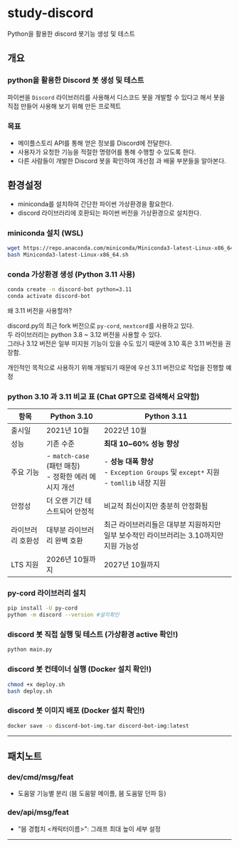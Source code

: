 # study-discord
Python을 활용한 discord 봇기능 생성 및 테스트

## 개요

### python을 활용한 Discord 봇 생성 및 테스트  
파이썬을 `Discord` 라이브러리를 사용해서 디스코드 봇을 개발할 수 있다고 해서 봇을 직접 만들어 사용해 보기 위해 만든 프로젝트

### 목표  
- 메이플스토리 API를 통해 얻은 정보를 Discord에 전달한다.
- 사용자가 요청한 기능을 적절한 명령어를 통해 수행할 수 있도록 한다.
- 다른 사람들이 개발한 Discord 봇을 확인하여 개선점 과 배울 부분들을 알아본다.

## 환경설정
- miniconda를 설치하여 간단한 파이썬 가상환경을 활요한다.
- discord 라이브러리에 호환되는 파이썬 버전을 가상환경으로 설치한다.

### miniconda 설치 (WSL)
```bash
wget https://repo.anaconda.com/miniconda/Miniconda3-latest-Linux-x86_64.sh
bash Miniconda3-latest-Linux-x86_64.sh
```

### conda 가상환경 생성 (Python 3.11 사용)
```bash
conda create -n discord-bot python=3.11
conda activate discord-bot
```

왜 3.11 버전을 사용할까?

discord.py의 최근 fork 버전으로 `py-cord`, `nextcord`를 사용하고 있다.  
두 라이브러리는 python 3.8 ~ 3.12 버전을 사용할 수 있다.  
그러나 3.12 버전은 일부 미지원 기능이 있을 수도 있기 때문에 3.10 혹은 3.11 버전을 권장함.

개인적인 목적으로 사용하기 위해 개발되기 때문에 우선 3.11 버전으로 작업을 진행할 예정

### python 3.10 과 3.11 비교 표 (Chat GPT으로 검색해서 요약함)

| 항목        | Python 3.10                                 | Python 3.11                                                                  |
| --------- | ------------------------------------------- | ---------------------------------------------------------------------------- |
| 출시일       | 2021년 10월                                   | 2022년 10월                                                                    |
| 성능        | 기존 수준                                       | **최대 10\~60% 성능 향상**                                                         |
| 주요 기능     | - `match-case` (패턴 매칭) <br> - 정확한 에러 메시지 개선 | - **성능 대폭 향상**<br> - `Exception Groups` 및 `except*` 지원<br> - `tomllib` 내장 지원 |
| 안정성       | 더 오랜 기간 테스트되어 안정적                           | 비교적 최신이지만 충분히 안정화됨                                                           |
| 라이브러리 호환성 | 대부분 라이브러리 완벽 호환                             | 최근 라이브러리들은 대부분 지원하지만 일부 보수적인 라이브러리는 3.10까지만 지원 가능성                           |
| LTS 지원    | 2026년 10월까지                                 | 2027년 10월까지                                                                  |

### py-cord 라이브러리 설치
```bash
pip install -U py-cord
python -m discord --version #설치확인
```

### discord 봇 직접 실행 및 테스트 (가상환경 active 확인!)
```bash
python main.py
```

### discord 봇 컨테이너 실행 (Docker 설치 확인!)
```bash
chmod +x deploy.sh
bash deploy.sh
```

### discord 봇 이미지 배포 (Docker 설치 확인!)
```bash
docker save -o discord-bot-img.tar discord-bot-img:latest
```

---
## 패치노트
### dev/cmd/msg/feat
- 도움말 기능별 분리 (븜 도움말 메이플, 븜 도움말 던파 등)
### dev/api/msg/feat
- "븜 경험치 <캐릭터이름>": 그래프 최대 높이 세부 설정
---